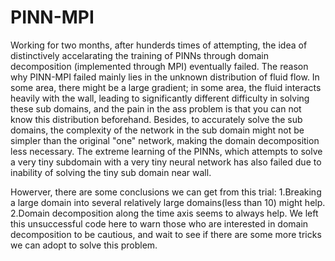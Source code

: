 # PINN-MPI
Working for two months, after hunderds times of attempting, the idea of distinctively accelarating the training of PINNs through domain decomposition (implemented through MPI) eventually failed.
The reason why PINN-MPI failed mainly lies in the unknown distribution of fluid flow. In some area, there might be a large gradient; in some area, the fluid interacts heavily with the wall, leading to significantly different difficulty in solving these sub domains, and the pain in the ass problem is that you can not know this distribution beforehand.
Besides, to accurately solve the sub domains, the complexity of the network in the sub domain might not be simpler than the original "one" network, making the domain decomposition less necessary.
The extreme learning of the PINNs, which attempts to solve a very tiny subdomain with a very tiny neural network has also failed due to inability of solving  the tiny sub domain near wall.

Howerver, there are some conclusions we can get from this trial: 1.Breaking a large domain into several relatively large domains(less than 10) might help. 2.Domain decomposition along the time axis seems to always help. 
We left this unsuccessful code here to warn those who are interested in domain decomposition to be cautious, and wait to see if there are some more tricks we can adopt to solve this problem.
